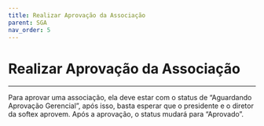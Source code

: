 ```yaml
---
title: Realizar Aprovação da Associação
parent: SGA 
nav_order: 5
---
```


# Realizar Aprovação da Associação
---

Para aprovar uma associação, ela deve estar com o status de “Aguardando Aprovação Gerencial”, após isso, basta esperar que o presidente e o diretor da softex aprovem. Após a aprovação, o status mudará para “Aprovado”.
